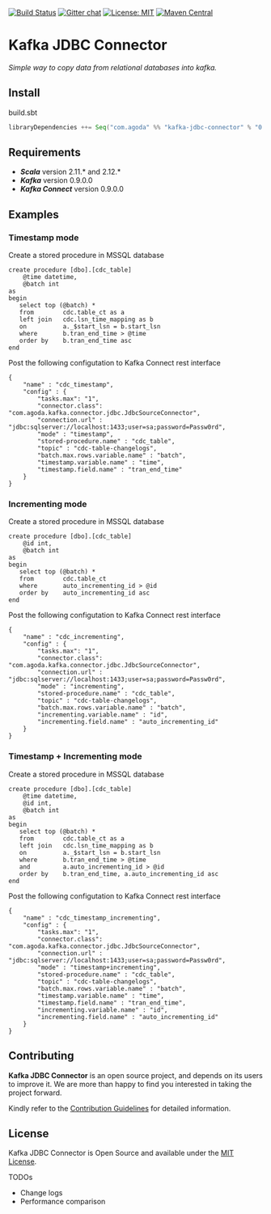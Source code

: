 [![Build Status](https://travis-ci.org/agoda-com/kafka-jdbc-connector.svg?branch=master)](https://travis-ci.org/agoda-com/kafka-jdbc-connector)
[![Gitter chat](https://badges.gitter.im/kafka-jdbc-connector/kafka-jdbc-connector.png)](https://gitter.im/kafka-jdbc-connector/Lobby)
[![License: MIT](https://img.shields.io/badge/License-MIT-yellow.svg)](https://github.com/agoda-com/kafka-jdbc-connector/blob/master/LICENSE.txt)
[![Maven Central](https://maven-badges.herokuapp.com/maven-central/com.agoda/kafka-jdbc-connector_2.11/badge.svg)](https://maven-badges.herokuapp.com/maven-central/com.agoda/kafka-jdbc-connector_2.11)

Kafka JDBC Connector
====================

*Simple way to copy data from relational databases into kafka.*

Install
-------

build.sbt

```scala
libraryDependencies ++= Seq("com.agoda" %% "kafka-jdbc-connector" % "0.9.0.0")
```

Requirements
------------

* ***Scala*** version 2.11.* and 2.12.*
* ***Kafka*** version 0.9.0.0
* ***Kafka Connect*** version 0.9.0.0

Examples
--------

### Timestamp mode

Create a stored procedure in MSSQL database

```
create procedure [dbo].[cdc_table]
	@time datetime,
	@batch int
as
begin
   select top (@batch) *
   from        cdc.table_ct as a
   left join   cdc.lsn_time_mapping as b
   on          a._$start_lsn = b.start_lsn
   where       b.tran_end_time > @time
   order by    b.tran_end_time asc
end
```

Post the following configutation to Kafka Connect rest interface

```
{
	"name" : "cdc_timestamp",
	"config" : {
		"tasks.max": "1",
		"connector.class": "com.agoda.kafka.connector.jdbc.JdbcSourceConnector",
		"connection.url" : "jdbc:sqlserver://localhost:1433;user=sa;password=Passw0rd",
		"mode" : "timestamp",
		"stored-procedure.name" : "cdc_table",
		"topic" : "cdc-table-changelogs",
		"batch.max.rows.variable.name" : "batch",
		"timestamp.variable.name" : "time",
		"timestamp.field.name" : "tran_end_time"
	}
}
```

### Incrementing mode

Create a stored procedure in MSSQL database

```
create procedure [dbo].[cdc_table]
	@id int,
	@batch int
as
begin
   select top (@batch) *
   from        cdc.table_ct
   where       auto_incrementing_id > @id
   order by    auto_incrementing_id asc
end
```

Post the following configutation to Kafka Connect rest interface

```
{
	"name" : "cdc_incrementing",
	"config" : {
		"tasks.max": "1",
		"connector.class": "com.agoda.kafka.connector.jdbc.JdbcSourceConnector",
		"connection.url" : "jdbc:sqlserver://localhost:1433;user=sa;password=Passw0rd",
		"mode" : "incrementing",
		"stored-procedure.name" : "cdc_table",
		"topic" : "cdc-table-changelogs",
		"batch.max.rows.variable.name" : "batch",
		"incrementing.variable.name" : "id",
		"incrementing.field.name" : "auto_incrementing_id"
	}
}
```

### Timestamp + Incrementing mode

Create a stored procedure in MSSQL database

```
create procedure [dbo].[cdc_table]
	@time datetime,
	@id int,
	@batch int
as
begin
   select top (@batch) *
   from        cdc.table_ct as a
   left join   cdc.lsn_time_mapping as b
   on          a._$start_lsn = b.start_lsn
   where       b.tran_end_time > @time
   and         a.auto_incrementing_id > @id
   order by    b.tran_end_time, a.auto_incrementing_id asc
end
```

Post the following configutation to Kafka Connect rest interface

```
{
	"name" : "cdc_timestamp_incrementing",
	"config" : {
		"tasks.max": "1",
		"connector.class": "com.agoda.kafka.connector.jdbc.JdbcSourceConnector",
		"connection.url" : "jdbc:sqlserver://localhost:1433;user=sa;password=Passw0rd",
		"mode" : "timestamp+incrementing",
		"stored-procedure.name" : "cdc_table",
		"topic" : "cdc-table-changelogs",
		"batch.max.rows.variable.name" : "batch",
		"timestamp.variable.name" : "time",
		"timestamp.field.name" : "tran_end_time",
		"incrementing.variable.name" : "id",
		"incrementing.field.name" : "auto_incrementing_id"
	}
}
```

Contributing
------------

**Kafka JDBC Connector** is an open source project, and depends on its users to improve it. We are more than happy to find you interested in taking the project forward.

Kindly refer to the [Contribution Guidelines](https://github.com/agoda-com/kafka-jdbc-connector/blob/master/CONTRIBUTING.md) for detailed information.

License
-------

Kafka JDBC Connector is Open Source and available under the [MIT License](https://github.com/agoda-com/kafka-jdbc-connector/blob/master/LICENSE.txt).

TODOs
* Change logs
* Performance comparison
